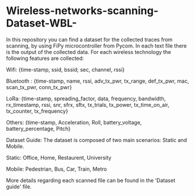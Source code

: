 # Wireless-networks-scanning-Dataset-WBL-


In this repository you can find a dataset for the collected traces from scanning, by using FiPy microcontroller from Pycom. In each text file there is the output of the collected data. For each wireless technology the following features are collected:

Wifi: {time-stamp, ssid, bssid; sec, channel, rssi}

Bluetooth : {time-stamp, name, rssi, adv_tx_pwr, tx_range, def_tx_pwr, mac, scan_tx_pwr, conn_tx_pwr}

LoRa: {time-stamp, spreading_factor, data, frequency, bandwidth, rx_timestamp, rssi, snr, sfrx, sftx, tx_trials, tx_power, tx_time_on_air, tx_counter, tx_frequency}

Others:
{time-stamp, Acceleration, Roll, battery_voltage, battery_percentage, Pitch}


Dataset Guide: The dataset is composed of two main scenarios: Static and Mobile.

Static:
Office, Home, Restaurent, University

Mobile:
Pedestrian, Bus, Car, Train, Metro

More details regarding each scanned file can be found in the 'Dataset guide' file.
